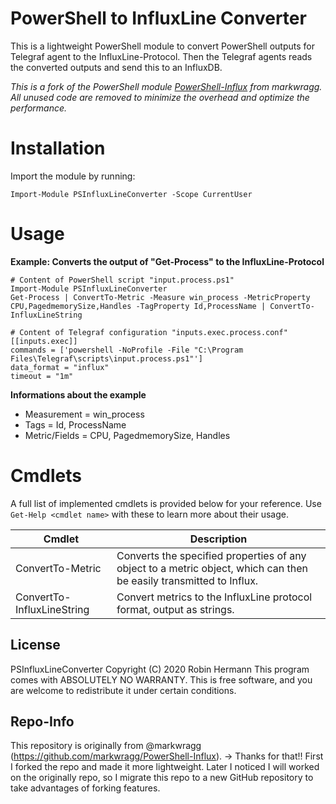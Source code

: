 # PowerShell to InfluxLine Converter
This is a lightweight PowerShell module to convert PowerShell outputs for Telegraf agent to the InfluxLine-Protocol. 
Then the Telegraf agents reads the converted outputs and send this to an InfluxDB.

_This is a fork of the PowerShell module [PowerShell-Influx](https://github.com/markwragg/PowerShell-Influx) from markwragg._
_All unused code are removed to minimize the overhead and optimize the performance._


# Installation
Import the module by running:
```
Import-Module PSInfluxLineConverter -Scope CurrentUser
```

# Usage
**Example: Converts the output of "Get-Process" to the InfluxLine-Protocol**
```
# Content of PowerShell script "input.process.ps1"
Import-Module PSInfluxLineConverter
Get-Process | ConvertTo-Metric -Measure win_process -MetricProperty CPU,PagedmemorySize,Handles -TagProperty Id,ProcessName | ConvertTo-InfluxLineString
```

```
# Content of Telegraf configuration "inputs.exec.process.conf"
[[inputs.exec]]
commands = ['powershell -NoProfile -File "C:\Program Files\Telegraf\scripts\input.process.ps1"']
data_format = "influx"
timeout = "1m"
```


**Informations about the example**
* Measurement = win_process
* Tags = Id, ProcessName
* Metric/Fields = CPU, PagedmemorySize, Handles



# Cmdlets
A full list of implemented cmdlets is provided below for your reference. Use `Get-Help <cmdlet name>` with these to learn more about their usage.

Cmdlet                       | Description
-----------------------------| --------------------------------------------------------------------
ConvertTo-Metric             | Converts the specified properties of any object to a metric object, which can then be easily transmitted to Influx.
ConvertTo-InfluxLineString   | Convert metrics to the InfluxLine protocol format, output as strings.



## License
PSInfluxLineConverter Copyright (C) 2020 Robin Hermann
This program comes with ABSOLUTELY NO WARRANTY.
This is free software, and you are welcome to redistribute it under certain conditions.



## Repo-Info
This repository is originally from @markwragg (https://github.com/markwragg/PowerShell-Influx). -> Thanks for that!!
First I forked the repo and made it more lightweight. 
Later I noticed I will worked on the originally repo, so I migrate this repo to a new GitHub repository to take advantages of forking features.
